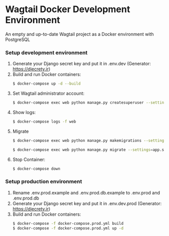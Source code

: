 # Wagtail Docker Development Environment
An empty and up-to-date Wagtail project as a Docker environment with PostgreSQL

### Setup development environment
1. Generate your Django secret key and put it in .env.dev (Generator: https://djecrety.ir)
1. Build and run Docker containers:
    ```sh
    $ docker-compose up -d --build
    ```
1. Set Wagtail administrator account:
    ```sh
    $ docker-compose exec web python manage.py createsuperuser --settings=app.settings.dev
    ```
 1. Show logs:
    ```sh
    $ docker-compose logs -f web
    ```
1. Migrate    
    ```sh
    $ docker-compose exec web python manage.py makemigrations --settings=app.settings.dev
    ```
    ```sh
    $ docker-compose exec web python manage.py migrate --settings=app.settings.dev
     ```   
1. Stop Container:
    ```sh
    $ docker-compose down
    ```
### Setup production environment
1. Rename .env.prod.example and .env.prod.db.example to .env.prod and .env.prod.db
1. Generate your Django secret key and put it in .env.dev.prod (Generator: https://djecrety.ir)
1. Build and run Docker containers:
    ```sh
    $ docker-compose -f docker-compose.prod.yml build
    $ docker-compose -f docker-compose.prod.yml up -d
    ```